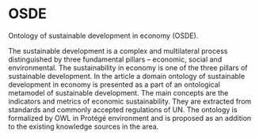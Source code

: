 # OSDE
Ontology of sustainable development in economy (OSDE).

The sustainable development is a complex and multilateral process distinguished by three fundamental pillars – economic, social and environmental. The sustainability in economy is one of the three pillars of sustainable development. In the article a domain ontology of sustainable development in economy is presented as a part of an ontological metamodel of sustainable development. The main concepts are the indicators and metrics of economic sustainability. They are extracted from standards and commonly accepted regulations of UN. The ontology is formalized by OWL in Protégé environment and is proposed as an addition to the existing knowledge sources in the area.
